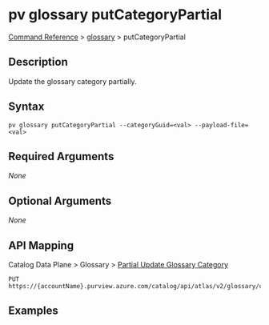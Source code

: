# pv glossary putCategoryPartial
[Command Reference](../../../README.md#command-reference) > [glossary](./main.md) > putCategoryPartial

## Description
Update the glossary category partially.

## Syntax
```
pv glossary putCategoryPartial --categoryGuid=<val> --payload-file=<val>
```

## Required Arguments
*None*

## Optional Arguments
*None*

## API Mapping
Catalog Data Plane > Glossary > [Partial Update Glossary Category](https://docs.microsoft.com/en-us/rest/api/purview/catalogdataplane/glossary/partial-update-glossary-category)
```
PUT https://{accountName}.purview.azure.com/catalog/api/atlas/v2/glossary/category/{categoryGuid}/partial
```

## Examples
```powershell

```